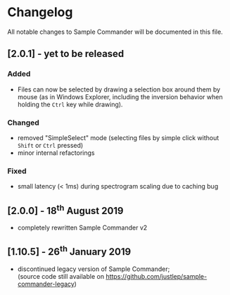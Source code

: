 # Changelog
All notable changes to Sample Commander will be documented in this file.

## [2.0.1] - yet to be released

### Added
* Files can now be selected by drawing a selection box around them by mouse (as in Windows Explorer, including the inversion behavior when holding the `Ctrl` key while drawing).

### Changed
* removed "SimpleSelect" mode (selecting files by simple click without `Shift` or `Ctrl` pressed)
* minor internal refactorings

### Fixed
* small latency (< 1ms) during spectrogram scaling due to caching bug  

## [2.0.0] - 18<sup>th</sup> August 2019

* completely rewritten Sample Commander v2

## [1.10.5] - 26<sup>th</sup> January 2019

* discontinued legacy version of Sample Commander;  
  (source code still available on https://github.com/justlep/sample-commander-legacy)
